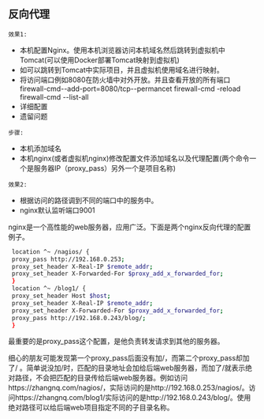 ## 反向代理

`效果1:`

*   本机配置Nginx。使用本机浏览器访问本机域名然后跳转到虚拟机中Tomcat(可以使用Docker部署Tomcat映射到虚拟机)
*   如可以跳转到Tomcat中实际项目，并且虚拟机使用域名进行映射。
*   将访问端口例如8080在防火墙中对外开放。并且查看开放的所有端口 firewall-cmd--add-port=8080/tcp--permancet       firewall-cmd -reload    firewall-cmd --list-all
*   详细配置
*   遗留问题





`步骤:`

*   本机添加域名
*   本机nginx(或者虚拟机nginx)修改配置文件添加域名以及代理配置(两个命令一个是服务器IP（proxy_pass）另外一个是项目名称)





`效果2:`

*   根据访问的路径调到不同的端口中的服务中。
*   nginx默认监听端口9001











nginx是一个高性能的web服务器，应用广泛。下面是两个nginx反向代理的配置例子。

````bash
 location ^~ /nagios/ {
 proxy_pass http://192.168.0.253;
 proxy_set_header X-Real-IP $remote_addr;
 proxy_set_header X-Forwarded-For $proxy_add_x_forwarded_for;
 }
 location ^~ /blog1/ {
 proxy_set_header Host $host;
 proxy_set_header X-Real-IP $remote_addr;
 proxy_set_header X-Forwarded-For $proxy_add_x_forwarded_for;
 proxy_pass http://192.168.0.243/blog/;
 }
````



最重要的是proxy_pass这个配置，是他负责转发请求到其他的服务器。

细心的朋友可能发现第一个proxy_pass后面没有加/，而第二个proxy_pass却加了/ 。简单说没加/时，匹配的目录地址会加给后端web服务器，而加了/就表示绝对路径，不会把匹配的目录传给后端web服务器。例如访问https://zhangnq.com/nagios/，实际访问的是http://192.168.0.253/nagios/。访问https://zhangnq.com/blog1/实际访问的是http://192.168.0.243/blog/。使用绝对路径可以给后端web项目指定不同的子目录名称。







